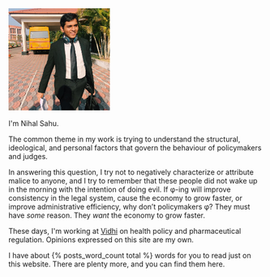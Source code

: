 <img src="/assets/images/nihal-sahu.jpeg" alt="drawing" width="200"/>
<br>

I'm Nihal Sahu. 

The common theme in my work is trying to understand the structural, ideological, and personal factors that govern the behaviour of policymakers and judges.

In answering this question, I try not to negatively characterize or attribute malice to anyone, and I try to remember that these people did not wake up in the morning with the intention of doing evil. If φ-ing will improve consistency in the legal system, cause the economy to grow faster, or improve administrative efficiency, why don’t policymakers φ? They must have *some* reason. They *want* the economy to grow faster. 

These days, I'm working at [Vidhi](https://vidhilegalpolicy.in) on health policy and pharmaceutical regulation. Opinions expressed on this site are my own. 

I have about {% posts_word_count total %} words for you to read just on this website. There are plenty more, and you can find them here.